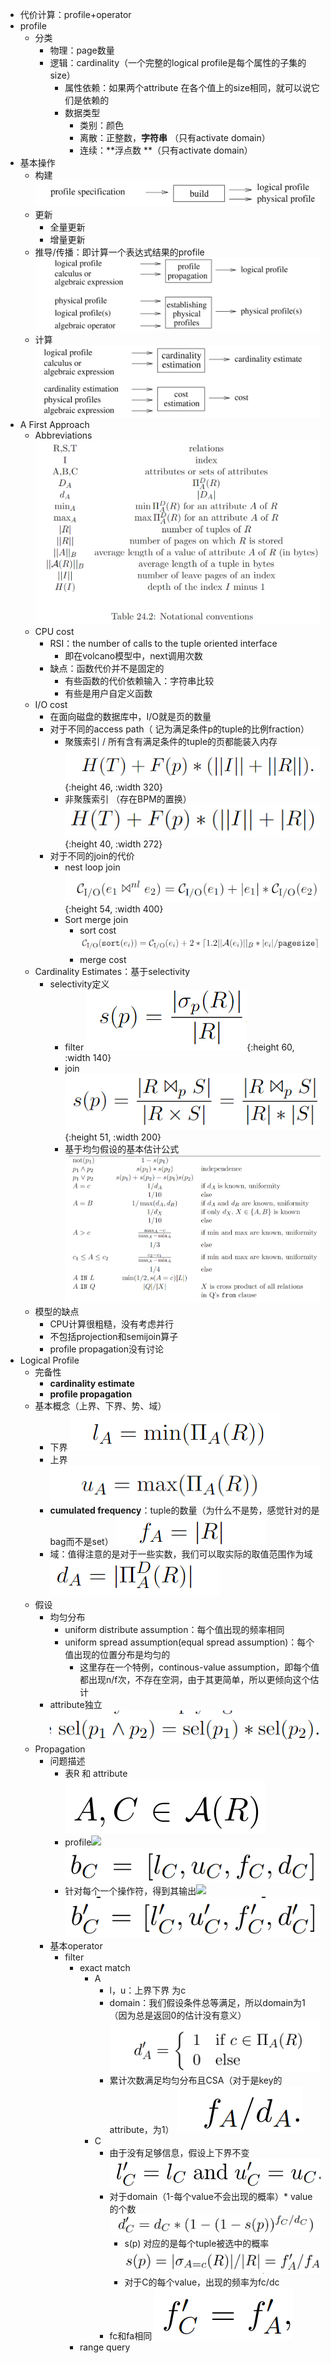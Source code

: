 - 代价计算：profile+operator
- profile
	- 分类
		- 物理：page数量
		- 逻辑：cardinality（一个完整的logical profile是每个属性的子集的size）
			- 属性依赖：如果两个attribute 在各个值上的size相同，就可以说它们是依赖的
			- 数据类型
				- 类别：颜色
				- 离散：正整数，**字符串** （只有activate domain）
				- 连续：**浮点数 **（只有activate domain）
- 基本操作
	- 构建 
	  ![image.jpg](../assets/f2586aba-a99e-499c-984f-cf0577853e8d-1115003.jpg)
	- 更新
		- 全量更新
		- 增量更新
	- 推导/传播：即计算一个表达式结果的profile 
	  ![image.jpg](../assets/f51071d7-6aa8-49c9-8c8d-f31efa755385-1115003.jpg)
	- 计算
	   ![image.jpg](../assets/02dd530c-34f0-4a8d-9137-9870534b5780-1115003.jpg)
- A First Approach
	- Abbreviations
	   ![image.jpg](../assets/6d3608e3-9102-459c-9cb4-751e9a6c1cc7-1115003.jpg)
	- CPU cost
		- RSI：the number of calls to the tuple oriented interface
			- 即在volcano模型中，next调用次数
		- 缺点：函数代价并不是固定的
			- 有些函数的代价依赖输入：字符串比较
			- 有些是用户自定义函数
	- I/O cost
		- 在面向磁盘的数据库中，I/O就是页的数量
		- 对于不同的access path（​​​​     记为满足条件p的tuple的比例fraction）
			- 聚簇索引  / 所有含有满足条件的tuple的页都能装入内存
			   ![image.jpg](../assets/bb088cf9-7b2f-444d-afb7-6c6c4fe66189-1115003.jpg){:height 46, :width 320}
			- 非聚簇索引 （存在BPM的置换）
			   ![image.jpg](../assets/c4172009-f239-4081-9420-f76c2fe1665b-1115003.jpg){:height 40, :width 272}
		- 对于不同的join的代价
			- nest loop join
			  ![image.png](../assets/image_1665055270537_0.png){:height 54, :width 400}
			- Sort merge join
				- sort cost
				  ![image.png](../assets/image_1665057155826_0.png)
				- merge cost
	- Cardinality Estimates：基于selectivity
		- selectivity定义
			- filter
			   ![image.jpg](../assets/d33f8a74-2bc0-4994-bf29-9ecfffbe932c-1115003.jpg){:height 60, :width 140}
			- join
			   ![image.jpg](../assets/cbf3088e-0b84-4f53-aef3-b4ad00059ed7-1115003.jpg){:height 51, :width 200}
			- 基于均匀假设的基本估计公式 
			  ![image.jpg](../assets/2d2dd600-b89e-4957-b6d3-f7eefb097dd5-1115003.jpg)
	- 模型的缺点
		- CPU计算很粗糙，没有考虑并行
		- 不包括projection和semijoin算子
		- profile propagation没有讨论
- Logical Profile
	- 完备性
		- **cardinality estimate**
		- **profile propagation**
	- 基本概念（上界、下界、势、域）
		- 下界 ![image.jpg](../assets/c3e9f6f3-8299-4f19-9fc7-8f6ad6a25cc4-1115003.jpg)
		- 上界 ![image.jpg](../assets/9b619137-a62c-4d31-b3a9-3a78c821b472-1115003.jpg)
		- **cumulated frequency**：tuple的数量（为什么不是势，感觉针对的是bag而不是set） ![image.jpg](../assets/cb8d4a4f-6b72-433d-9660-89a02c6689c1-1115003.jpg)
		- 域：值得注意的是对于一些实数，我们可以取实际的取值范围作为域 ![image.jpg](../assets/ca240d8c-3c60-4433-9bb0-54c1efda0d0a-1115003.jpg)
	- 假设
		- 均匀分布
			- uniform distribute assumption：每个值出现的频率相同
			- uniform spread assumption(equal spread assumption)：每个值出现的位置分布是均匀的
				- 这里存在一个特例，continous-value assumption，即每个值都出现n/f次，不存在空洞，由于其更简单，所以更倾向这个估计
		- attribute独立 ![image.jpg](../assets/7d051eef-a97b-48bc-a9b2-487f2e76d149-1115003.jpg)
	- Propagation
		- 问题描述
			- 表R 和 attribute ![image.jpg](../assets/aacfe2a5-3395-4b5a-bede-1517791e6fbe-1115003.jpg)
			- profile<img src="https://api2.mubu.com/v3/document_image/3cea3e7b-f139-41d5-8920-efdae6f6864d-1115003.jpg" /> ![image.jpg](../assets/6dd7b7df-b526-4fe4-aefc-023c4cac22c6-1115003.jpg)
			- 针对每个一个操作符，得到其输出<img src="https://api2.mubu.com/v3/document_image/6655e1ad-21f3-4323-a311-5623378eedce-1115003.jpg" /> ![image.jpg](../assets/cf7c7e70-53a7-4e9d-99da-452029f0a0f9-1115003.jpg)
		- 基本operator
			- filter
				- exact match ​​​​​​​​​​​​​​​​
					- A
						- l，u：上界下界 为c
						- domain：我们假设条件总等满足，所以domain为1（因为总是返回0的估计没有意义） ![image.jpg](../assets/686254fb-927d-44fc-937c-ea919f0c69db-1115003.jpg)
						- 累计次数满足均匀分布且CSA（对于是key的attribute，为1） ![image.jpg](../assets/2521c54a-b07b-4e35-ba3f-511caa8f50a7-1115003.jpg)
					- C
						- 由于没有足够信息，假设上下界不变 ![image.jpg](../assets/684af5e7-e507-445d-9acb-2a83d2c5346f-1115003.jpg)
						- 对于domain（1-每个value不会出现的概率）* value的个数 ![image.jpg](../assets/ed5daf2b-6691-4124-b69b-210bf0a5f752-1115003.jpg)
							- s(p) 对应的是每个tuple被选中的概率 ![image.jpg](../assets/e2c89ef9-8772-43c9-85e4-b19555700c4a-1115003.jpg)
							- 对于C的每个value，出现的频率为fc/dc
						- fc和fa相同 ![image.jpg](../assets/30cd408b-7b39-422c-9946-09a5f307ebd6-1115003.jpg)
				- range query